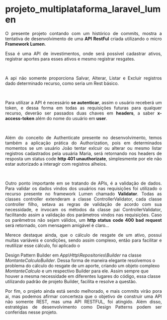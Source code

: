 # projeto_multiplataforma_laravel_lumen

<p align="justify">O presente projeto contando com um histórico de commits, mostra a tentativa de desenvolvimento de uma <b>API RestFul</b> criada utilizando o micro <b>Framework Lumen</b>.</p>
<p  align="justify">Essa é uma API de investimentos, onde será possível cadastrar ativos, registrar aportes para esses ativos e mesmo registrar resgates.</p>

<br>
<p align="justify">A api não somente proporciona Salvar, Alterar, Listar e Excluir registros dado determinado recurso, como seria um Rest básico.</p>

<br>
<p align="justify">Para utilizar a API é necessário <b>se autenticar</b>, assim o usuário receberá um token, e dessa forma em todas as requisições futuras
  para qualquer recurso, deverão ser passados duas chaves em <b>headers</b>, a saber <b>x-access-token</b> além do nome do usuário em <b>user</b>.</p>

<br>
<p align="justify">Além do conceito de Authenticate presente no desenvolvimento, temos também a aplicação prática do Authorization, pois em determinados momentos
se um usuário João tentar exlcuir ou alterar ou mesmo listar registros cadastrados pela usuária Maria, será retornando nos headers de resposta um status code
<b>http 401 unauthorizate</b>, simplesmente por ele não estar autorizado a interagir com registros alheios.</p>

<br>
<p align="justify">Outro ponto importante em se tratando de APIs, é a validação de dados. Para validar os dados vindos dos usuários nas requisições
foi utilizado o recurso presente no framework Lumen chamado <b>Validator</b>. Todas as classes controller extenderam a classe ControllerValidator,
cada classe controller filho, setava as regras de validação de acordo com sua necessidade, e invocam os métodos da classe pai ControllerValidator, 
facilitando assim a validação dos parâmetros vindos nas requisições. Caso os parêmetros não sejam válidos, um <b>http status code 400 bad request</b> será retornado,
com mensagem amigável é claro...</b>

<br>
<p align="justify">Merece destaque ainda, que o cálculo de resgate de um ativo, possui muitas variáveis e condições, sendo assim complexo, então para facilitar e reutilizar esse cálculo,
foi aplicado o <p>Design Pattern Builder</b> em <i>App\Http\Repositories\Builder</i> na classe <i>MontanteCalculoBuilder</i>. Dessa forma de maneira elegante
resolvemos o problema do cálculo do resgate de um aporte, criando um objeto complexo <i>MontanteCalculo</i> e um respectivo Builder para ele. Assim sempre que 
houver a mesma necessidade em diferentes lugares do código, essa classe utilizando padrão de projeto Builder, facilita e resolve a questão.</b>

<br>
<p align="justify">Por fim, o projeto ainda está sendo melhorado, e mais commits virão pora ai, mas podemos afirmar concerteza que o objetivo de construir uma API não somente
REST, mas uma API RESTFUL, foi atingido. Além disso, estratégias de desenvolvimento como Design Patterns podem ser conferidas nesse projeto.</b>
